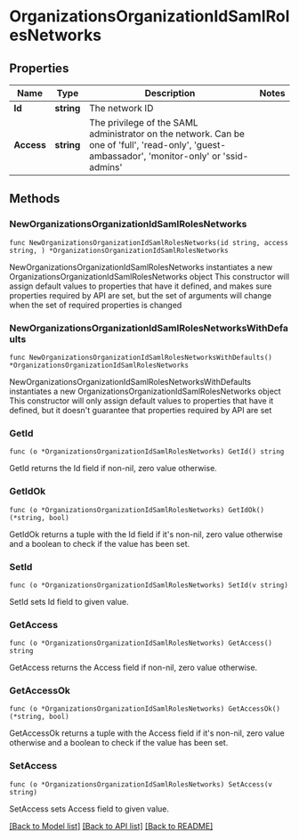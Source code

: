 # OrganizationsOrganizationIdSamlRolesNetworks

## Properties

Name | Type | Description | Notes
------------ | ------------- | ------------- | -------------
**Id** | **string** | The network ID | 
**Access** | **string** | The privilege of the SAML administrator on the network. Can be one of &#39;full&#39;, &#39;read-only&#39;, &#39;guest-ambassador&#39;, &#39;monitor-only&#39; or &#39;ssid-admins&#39; | 

## Methods

### NewOrganizationsOrganizationIdSamlRolesNetworks

`func NewOrganizationsOrganizationIdSamlRolesNetworks(id string, access string, ) *OrganizationsOrganizationIdSamlRolesNetworks`

NewOrganizationsOrganizationIdSamlRolesNetworks instantiates a new OrganizationsOrganizationIdSamlRolesNetworks object
This constructor will assign default values to properties that have it defined,
and makes sure properties required by API are set, but the set of arguments
will change when the set of required properties is changed

### NewOrganizationsOrganizationIdSamlRolesNetworksWithDefaults

`func NewOrganizationsOrganizationIdSamlRolesNetworksWithDefaults() *OrganizationsOrganizationIdSamlRolesNetworks`

NewOrganizationsOrganizationIdSamlRolesNetworksWithDefaults instantiates a new OrganizationsOrganizationIdSamlRolesNetworks object
This constructor will only assign default values to properties that have it defined,
but it doesn't guarantee that properties required by API are set

### GetId

`func (o *OrganizationsOrganizationIdSamlRolesNetworks) GetId() string`

GetId returns the Id field if non-nil, zero value otherwise.

### GetIdOk

`func (o *OrganizationsOrganizationIdSamlRolesNetworks) GetIdOk() (*string, bool)`

GetIdOk returns a tuple with the Id field if it's non-nil, zero value otherwise
and a boolean to check if the value has been set.

### SetId

`func (o *OrganizationsOrganizationIdSamlRolesNetworks) SetId(v string)`

SetId sets Id field to given value.


### GetAccess

`func (o *OrganizationsOrganizationIdSamlRolesNetworks) GetAccess() string`

GetAccess returns the Access field if non-nil, zero value otherwise.

### GetAccessOk

`func (o *OrganizationsOrganizationIdSamlRolesNetworks) GetAccessOk() (*string, bool)`

GetAccessOk returns a tuple with the Access field if it's non-nil, zero value otherwise
and a boolean to check if the value has been set.

### SetAccess

`func (o *OrganizationsOrganizationIdSamlRolesNetworks) SetAccess(v string)`

SetAccess sets Access field to given value.



[[Back to Model list]](../README.md#documentation-for-models) [[Back to API list]](../README.md#documentation-for-api-endpoints) [[Back to README]](../README.md)


